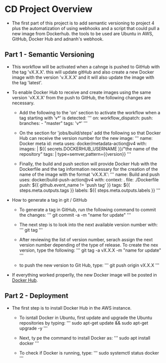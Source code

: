 # CD Project Overview
- The first part of this project is to add semantic versioning to project 4 plus the automatization of using webhooks and a script that could pull a new image from Dockerhub. the tools to be used are Ubuntu in AWS, GitHub, Docker Hub and adnanh's webhook.

## Part 1 - Semantic Versioning

- This workflow will be activated when a cahnge is pushed to GitHub with the tag 'vX.X.X'. this will update gitHub and also create a new Docker image with the version 'v.X.X.X' and it will also update the image with the tag 'latest'.

- To enable Docker Hub to receive and create images using the same version 'vX.X.X' from the push to GitHub, the following changes are necessary.

	- Add the following to the 'on' section to activate the workflow when a tag starting with 'v*' is detected:
	'''
	on:
  	  workflow_dispatch:
  	  push:
    	    branches:
      	      - "master"
            tags:
              'v*'
	''' 

	- On the section for 'jobs/build/steps' add the following so that Docker Hub can receive the version number for the new image:
	'''
        name: Docker meta
        id: meta
        uses: docker/metadata-action@v4
        with:
          images: |
            ${{ secrets.DOCKERHUB_USERNAME }}/"the name of the repository"
          tags: |
            type=semver,pattern={{version}}
	'''

	- Finally, the build and push section will provide Docker Hub with the Dockerfile and the tag information necessary for the creation of the name of the image with the format 'vX.X.X':
	'''
	name: Build and push
        uses: docker/build-push-action@v4
        with:
          context: .
          file: ./Dockerfile
          push: ${{ github.event_name != 'push tag' }}
          tags: ${{ steps.meta.outputs.tags }}
          labels: ${{ steps.meta.outputs.labels }}
	'''

- How to generate a tag in git / GitHub
	- To generate a tag in GitHub, run the following command to commit the changes:
	'''
	git commit -a -m "name for update"
	''' 

	- The next step is to look into the next available version number with:
        '''
        git tag
        '''
	
	- After reviewing the list of version number, serach assign the next version number depending of the type of release. To create the nex version, type the following:
        '''
        git tag -a vX.X.X -m "name for update"
        '''

	- to push the new version to Git Hub, type: 
        '''
        git push origin vX.X.X
        '''

- If everything worked properlly, the new Docker image will be posted in [Docker Hub](https://hub.docker.com/r/juanapolinar001/my-website3/tags). 


## Part 2 - Deployment
- The first step is to install Docker Hub in the AWS instance.
	- To isntall Docker in Ubuntu, first update and upgrade the Ubuntu repositories by typing:
	'''
	sudo apt-get update && sudo apt-get upgrade -y
	'''
	
	- Next, ty pe the command to install Docker as:
	'''
	sudo apt install docker
	'''

	- To check if Docker is running, type:
	'''
	sudo systemctl status docker
	'''






























 


